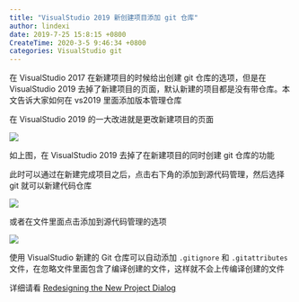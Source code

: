 ```yaml
---
title: "VisualStudio 2019 新创建项目添加 git 仓库"
author: lindexi
date: 2019-7-25 15:8:15 +0800
CreateTime: 2020-3-5 9:46:34 +0800
categories: VisualStudio git
---
```


在 VisualStudio 2017 在新建项目的时候给出创建 git 仓库的选项，但是在 VisualStudio 2019 去掉了新建项目的页面，默认新建的项目都是没有带仓库。本文告诉大家如何在 vs2019 里面添加版本管理仓库

<!--more-->


<!-- csdn -->

在 VisualStudio 2019 的一大改进就是更改新建项目的页面

<!-- ![](image/VisualStudio 2019 新创建项目添加 git 仓库/VisualStudio 2019 新创建项目添加 git 仓库1.png) -->

![](http://image.acmx.xyz/lindexi%2F201972515142244)

如上图，在 VisualStudio 2019 去掉了在新建项目的同时创建 git 仓库的功能

此时可以通过在新建完成项目之后，点击右下角的添加到源代码管理，然后选择 git 就可以新建代码仓库

<!-- ![](image/VisualStudio 2019 新创建项目添加 git 仓库/VisualStudio 2019 新创建项目添加 git 仓库0.png) -->

![](http://image.acmx.xyz/lindexi%2F20197251534592)

或者在文件里面点击添加到源代码管理的选项

<!-- ![](image/VisualStudio 2019 新创建项目添加 git 仓库/VisualStudio 2019 新创建项目添加 git 仓库2.png) -->

![](http://image.acmx.xyz/lindexi%2F201972515630516)

使用 VisualStudio 新建的 Git 仓库可以自动添加 `.gitignore` 和 `.gitattributes` 文件，在忽略文件里面包含了编译创建的文件，这样就不会上传编译创建的文件

详细请看 [Redesigning the New Project Dialog](https://devblogs.microsoft.com/visualstudio/redesigning-the-new-project-dialog/ )

